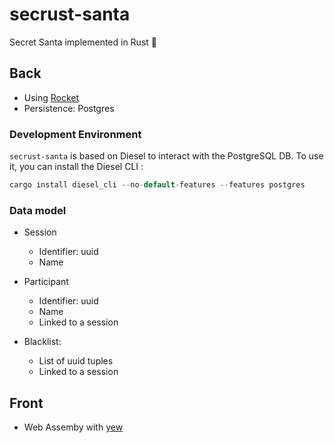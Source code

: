 # secrust-santa

Secret Santa implemented in Rust 🦀

## Back

- Using [Rocket](https://rocket.rs/)
- Persistence: Postgres

### Development Environment

`secrust-santa` is based on Diesel to interact with the PostgreSQL DB.
To use it, you can install the Diesel CLI :
```Rust
cargo install diesel_cli --no-default-features --features postgres
```

### Data model

- Session
  - Identifier: uuid
  - Name

- Participant
  - Identifier: uuid
  - Name
  - Linked to a session

- Blacklist:
  - List of uuid tuples
  - Linked to a session

## Front

- Web Assemby with [yew](https://yew.rs/)

